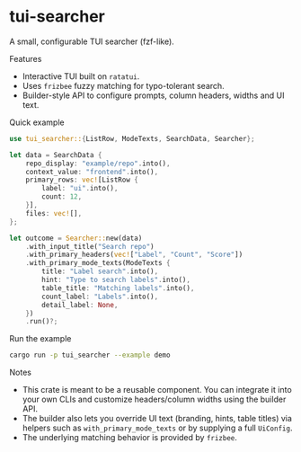 # tui-searcher

A small, configurable TUI searcher (fzf-like).

Features
- Interactive TUI built on `ratatui`.
- Uses `frizbee` fuzzy matching for typo-tolerant search.
- Builder-style API to configure prompts, column headers, widths and UI text.

Quick example

```rust
use tui_searcher::{ListRow, ModeTexts, SearchData, Searcher};

let data = SearchData {
    repo_display: "example/repo".into(),
    context_value: "frontend".into(),
    primary_rows: vec![ListRow {
        label: "ui".into(),
        count: 12,
    }],
    files: vec![],
};

let outcome = Searcher::new(data)
    .with_input_title("Search repo")
    .with_primary_headers(vec!["Label", "Count", "Score"])
    .with_primary_mode_texts(ModeTexts {
        title: "Label search".into(),
        hint: "Type to search labels".into(),
        table_title: "Matching labels".into(),
        count_label: "Labels".into(),
        detail_label: None,
    })
    .run()?;
```

Run the example

```bash
cargo run -p tui_searcher --example demo
```

Notes
- This crate is meant to be a reusable component. You can integrate it into your own CLIs and customize headers/column widths using the builder API.
- The builder also lets you override UI text (branding, hints, table titles) via helpers such as `with_primary_mode_texts` or by supplying a full `UiConfig`.
- The underlying matching behavior is provided by `frizbee`.
